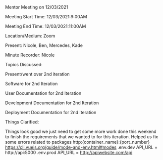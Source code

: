 Mentor Meeting on 12/03/2021

Meeting Start Time: 12/03/2021:9:00AM

Meeting End Time: 12/03/2021:11:00AM

Location/Medium: Zoom

Present: Nicole, Ben, Mercedes, Kade

Minute Recorder: Nicole

Topics Discussed:

Present/went over 2nd iteration

Software for 2nd Iteration

User Documentation for 2nd Iteration

Development Documentation for 2nd Iteration

Deployment Documentation for 2nd Iteration

Things Clarified: 

Things look good we just need to get some more work done this weekend to finish the requirements that we wanted to for this iteration.
Helped us fix some errors related to packages 
http:{container_name}:{port_number}
https://cli.vuejs.org/guide/mode-and-env.html#modes
.env.dev
API_URL = http://api:5000
.env.prod
API_URL = http://apiwebsite.com/api
